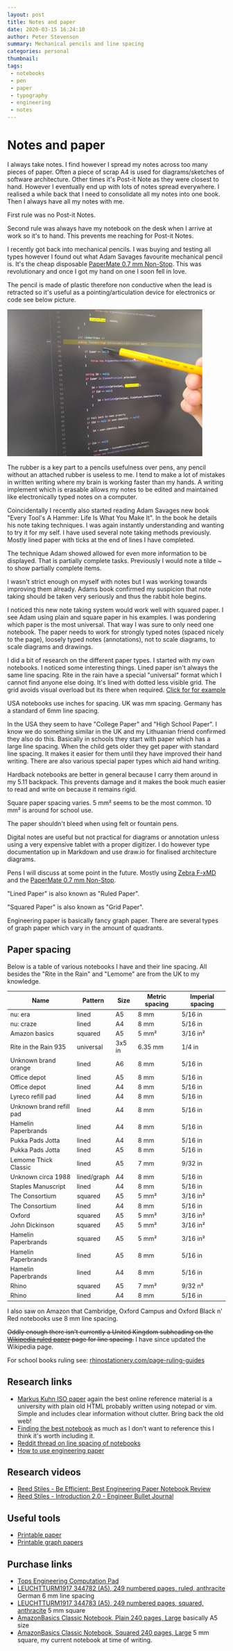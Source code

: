 ```yaml
---
layout: post
title: Notes and paper
date: 2020-03-15 16:24:10
author: Peter Stevenson
summary: Mechanical pencils and line spacing
categories: personal
thumbnail:
tags:
 - notebooks
 - pen
 - paper
 - typography
 - engineering
 - notes
---
```


# Notes and paper

I always take notes. I find however I spread my notes across too many pieces of paper. Often a piece of scrap A4 is used for diagrams/sketches of software architecture. Other times it's Post-it Note as they were closest to hand. However I eventually end up with lots of notes spread everywhere. I realised a while back that I need to consolidate all my notes into one book. Then I always have all my notes with me. 

First rule was no Post-it Notes. 

Second rule was always have my notebook on the desk when I arrive at work so it's to hand. This prevents me reaching for Post-it Notes.

I recently got back into mechanical pencils. I was buying and testing all types however I found out what Adam Savages favourite mechanical pencil is. It's the cheap disposable [PaperMate 0.7 mm Non-Stop](https://www.amazon.co.uk/PaperMate-Non-Stop-Mechanical-Pencil-Yellow/dp/B000SHSC5U). This was revolutionary and once I got my hand on one I soon fell in love. 

The pencil is made of plastic therefore non conductive when the lead is retracted so it's useful as a pointing/articulation device for electronics or code see below picture.

![mechanical-pencil-code](../assets/2020-03-15/mechanical-pencil-code.jpg)

The rubber is a key part to a pencils usefulness over pens, any pencil without an attached rubber is useless to me. I tend to make a lot of mistakes in written writing where my brain is working faster than my hands. A writing implement which is erasable allows my notes to be edited and maintained like electronically typed notes on a computer.

Coincidentally I recently also started reading Adam Savages new book "Every Tool's A Hammer: Life Is What You Make It". In the book he details his note taking techniques. I was again instantly understanding and wanting to try it for my self. I have used several note taking methods previously. Mostly lined paper with ticks at the end of lines I have completed.

The technique Adam showed allowed for even more information to be displayed. That is partially complete tasks. Previously I would note a tilde ~ to show partially complete items.

I wasn't strict enough on myself with notes but I was working towards improving them already. Adams book confirmed my suspicion that note taking should be taken very seriously and thus the rabbit hole begins.

I noticed this new note taking system would work well with squared paper. I see Adam using plain and square paper in his examples. I was pondering which paper is the most universal. That way I was sure to only need one notebook. The paper needs to work for strongly typed notes (spaced nicely to the page), loosely typed notes (annotations), not to scale diagrams, to scale diagrams and drawings.

I did a bit of research on the different paper types. I started with my own notebooks. I noticed some interesting things. Lined paper isn't always the same line spacing. Rite in the rain have a special "universal" format which I cannot find anyone else doing. It's lined with dotted less visible grid. The grid avoids visual overload but its there when required. [Click for for example](https://cdn3.volusion.com/fyqtn.tvutc/v/vspfiles/photos/RITR-774-MX-3.jpg)

USA notebooks use inches for spacing. UK was mm spacing. Germany has a standard of 6mm line spacing.

In the USA they seem to have "College Paper" and "High School Paper". I know we do something similar in the UK and my Lithuanian friend confirmed they also do this. Basically in schools they start with paper which has a large line spacing. When the child gets older they get paper with standard line spacing. It makes it easier for them until they have improved their hand writing. There are also various special paper types which aid hand writing.

Hardback notebooks are better in general because I carry them around in my 5.11 backpack. This prevents damage and it makes the book much easier to read and write on because it remains rigid.

Square paper spacing varies. 5 mm² seems to be the most common. 10 mm² is around for school use.

The paper shouldn't bleed when using felt or fountain pens.

Digital notes are useful but not practical for diagrams or annotation unless using a very expensive tablet with a proper digitizer. I do however type documentation up in Markdown and use draw.io for finalised architecture diagrams.

Pens I will discuss at some point in the future. Mostly using [Zebra F-xMD](https://www.amazon.co.uk/Zebra-F-xMD-Ballpoint-1-0mm-Silver/dp/B0728GN7T3/) and the [PaperMate 0.7 mm Non-Stop](https://www.amazon.co.uk/PaperMate-Non-Stop-Mechanical-Pencil-Yellow/dp/B000SHSC5U).

"Lined Paper" is also known as "Ruled Paper".

"Squared Paper" is also known as "Grid Paper".

Engineering paper is basically fancy graph paper. There are several types of graph paper which vary in the amount of quadrants.

## Paper spacing

Below is a table of various notebooks I have and their line spacing. All besides the "Rite in the Rain" and "Lemome" are from the UK to my knowledge.

| Name                     | Pattern     | Size   | Metric spacing | Imperial spacing |
|--------------------------|-------------|--------|----------------|------------------|
| nu: era                  | lined       | A5     | 8 mm           | 5/16 in          |
| nu: craze                | lined       | A4     | 8 mm           | 5/16 in          |
| Amazon basics            | squared     | A5     | 5 mm²          | 3/16 in²         |
| Rite in the Rain 935     | universal   | 3x5 in | 6.35 mm        | 1/4 in           |
| Unknown brand orange     | lined       | A6     | 8 mm           | 5/16 in          |
| Office depot             | lined       | A5     | 8 mm           | 5/16 in          |
| Office depot             | lined       | A4     | 8 mm           | 5/16 in          |
| Lyreco refill pad        | lined       | A4     | 8 mm           | 5/16 in          |
| Unknown brand refill pad | lined       | A4     | 8 mm           | 5/16 in          |
| Hamelin Paperbrands      | lined       | A4     | 8 mm           | 5/16 in          |
| Pukka Pads Jotta         | lined       | A4     | 8 mm           | 5/16 in          |
| Pukka Pads Jotta         | lined       | A5     | 8 mm           | 5/16 in          |
| Lemome Thick Classic     | lined       | A5     | 7 mm           | 9/32 in          |
| Unknown circa 1988       | lined/graph | A4     | 8 mm           | 5/16 in          |
| Staples Manuscript       | lined       | A4     | 8 mm           | 5/16 in          |
| The Consortium           | squared     | A5     | 5 mm²          | 3/16 in²         |
| The Consortium           | lined       | A4     | 8 mm           | 5/16 in          |
| Oxford                   | squared     | A5     | 5 mm²          | 3/16 in²         |
| John Dickinson           | squared     | A5     | 5 mm²          | 3/16 in²         |
| Hamelin Paperbrands      | squared     | A5     | 5 mm²          | 3/16 in²         |
| Hamelin Paperbrands      | lined       | A5     | 8 mm           | 5/16 in          |
| Hamelin Paperbrands      | lined       | A4     | 8 mm           | 5/16 in          |
| Rhino                    | squared     | A5     | 7 mm²          | 9/32 n²          |
| Rhino                    | lined       | A4     | 8 mm           | 5/16 in          |

I also saw on Amazon that Cambridge, Oxford Campus and Oxford Black n' Red notebooks use 8 mm line spacing.

~~Oddly enough there isn't currently a United Kingdom subheading on the [Wikipedia ruled paper](https://en.wikipedia.org/wiki/Ruled_paper) page for line spacing.~~ I have since updated the Wikipedia page.

For school books ruling see: [rhinostationery.com/page-ruling-guides](https://www.rhinostationery.com/page-ruling-guides/)

## Research links

* [Markus Kuhn ISO paper](http://www.cs.utsa.edu/~wagner/date/iso-paper.html) again the best online reference material is a university with plain old HTML probably written using notepad or vim. Simple and includes clear information without clutter. Bring back the old web!
* [Finding the best notebook](https://www.buzzfeed.com/josephinewolff/how-finding-the-perfect-notebook-made-me-less-anxious-about) as much as I don't want to reference this I think it's worth including it.
* [Reddit thread on line spacing of notebooks](https://www.reddit.com/r/notebooks/comments/540t28/lets_talk_about_line_spacing/)
* [How to use engineering paper](https://www.customessays.co.uk/blog/essay/how-to-use-an-engineering-paper)

## Research videos

* [Reed Stiles - Be Efficient: Best Engineering Paper Notebook Review](https://youtu.be/-5ZsJJWPcyU)
* [Reed Stiles - Introduction 2.0 - Engineer Bullet Journal](https://youtu.be/ctC4gXZW9CA)

## Useful tools

* [Printable paper](https://www.printablepaper.net/category/dot)
* [Printable graph papers](http://www.mathsphere.co.uk/resources/MathSphereFreeGraphPaper.htm)

## Purchase links

* [Tops Engineering Computation Pad](https://www.amazon.co.uk/Engineering-Computation-3-Hole-Punched-35502/dp/B001E6BXM8/)
* [LEUCHTTURM1917 344782 (A5), 249 numbered pages, ruled, anthracite](https://www.amazon.co.uk/gp/product/B00FWP3POG/) German 6 mm line spacing
* [LEUCHTTURM1917 344783 (A5), 249 numbered pages, squared, anthracite](https://www.amazon.co.uk/gp/product/B00FWRICHE/) 5 mm square
* [AmazonBasics Classic Notebook, Plain 240 pages, Large](https://www.amazon.co.uk/gp/product/B01DN8TB5U) basically A5 size
* [AmazonBasics Classic Notebook, Squared 240 pages, Large](https://www.amazon.co.uk/gp/product/B01DN8TEA2) 5 mm square, my current notebook at time of writing.
